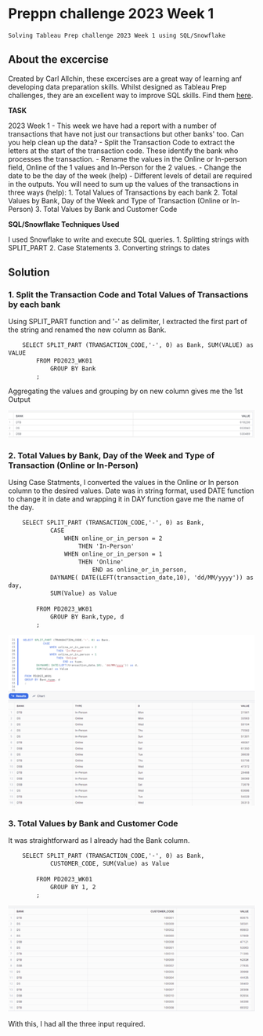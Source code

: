 # Preppn challenge 2023 Week 1

    Solving Tableau Prep challenge 2023 Week 1 using SQL/Snowflake

## About the excercise

Created by Carl Allchin, these excercises are a great way of learning anf developing data preparation skills.
Whilst designed as Tableau Prep challenges, they are an excellent way to improve SQL skills. Find them [here](https://preppindata.blogspot.com/p/the-challenge-index.html).

**TASK**

2023 Week 1 - This week we have had a report with a number of transactions that have not just our transactions but other banks' too. Can you help clean up the data?
    - Split the Transaction Code to extract the letters at the start of the transaction code. These identify the bank who processes the transaction.
    - Rename the values in the Online or In-person field, Online of the 1 values and In-Person for the 2 values. - Change the date to be the day of the week (help)
    - Different levels of detail are required in the outputs. You will need to sum up the values of the transactions in three ways (help):
        1. Total Values of Transactions by each bank
        2. Total Values by Bank, Day of the Week and Type of Transaction (Online or In-Person)
        3. Total Values by Bank and Customer Code

**SQL/Snowflake Techniques Used**

I used Snowflake to write and execute SQL queries.
    1. Splitting strings with SPLIT_PART
    2. Case Statements
    3. Converting strings to dates

## Solution

### 1. Split the Transaction Code and Total Values of Transactions by each bank

Using SPLIT_PART function and '-' as delimiter, I extracted the first part of the string and renamed the new column as Bank.

```
    SELECT SPLIT_PART (TRANSACTION_CODE,'-', 0) as Bank, SUM(VALUE) as VALUE
        FROM PD2023_WK01
            GROUP BY Bank
        ;
```

Aggregating the values and grouping by on new column gives me the 1st Output

<img src ="Images/Output1.png" width = '700'>

### 2. Total Values by Bank, Day of the Week and Type of Transaction (Online or In-Person)

Using Case Statments, I converted the values in the Online or In person column to the desired values.
Date was in string format, used DATE function to change it in date and wrapping it in DAY function gave me the name of the day.

```
    SELECT SPLIT_PART (TRANSACTION_CODE,'-', 0) as Bank,
            CASE
                WHEN online_or_in_person = 2
                    THEN 'In-Person'
                WHEN online_or_in_person = 1
                    THEN 'Online'
                        END as online_or_in_person,
            DAYNAME( DATE(LEFT(transaction_date,10), 'dd/MM/yyyy')) as day,
            SUM(Value) as Value

        FROM PD2023_WK01
            GROUP BY Bank,type, d
        ;
```

<img src ="Images/Output2.png" width = '700'>

### 3. Total Values by Bank and Customer Code

It was straightforward as I already had the Bank column.

```
    SELECT SPLIT_PART (TRANSACTION_CODE,'-', 0) as Bank,
            CUSTOMER_CODE, SUM(Value) as Value

        FROM PD2023_WK01
            GROUP BY 1, 2
        ;
```

<img src ="Images/Output3.png" width = '700'>

With this, I had all the three input required.
